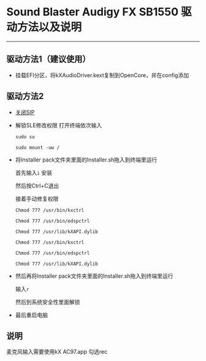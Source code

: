 # Sound Blaster Audigy FX SB1550 驱动方法以及说明

------


## 驱动方法1（建议使用）

- 挂载EFI分区，将kXAudioDriver.kext复制到OpenCore，并在config添加

## 驱动方法2

- [关闭SIP](https://dortania.github.io/OpenCore-Install-Guide/troubleshooting/troubleshooting.html#disabling-sip)

- 解锁SLE修改权限 打开终端依次输入

  `sudo su`

  `sudo mount -uw /`

- 将Installer  pack文件夹里面的Installer.sh拖入到终端里运行

  首先输入`i` 安装

  然后按Ctrl+C退出

  接着手动修复权限

  `Chmod 777 /usr/bin/kxctrl`

  `Chmod 777 /usr/bin/edspctrl`

  `Chmod 777 /usr/lib/kXAPI.dylib`

  `Chmod 777 /usr/bin/kxctrl`

  `Chmod 777 /usr/bin/edspctrl`

  `Chmod 777 /usr/lib/kXAPI.dylib`

- 然后再将Installer  pack文件夹里面的Installer.sh拖入到终端里运行

  输入`r` 

  然后到系统安全性里面解锁



- 最后重启电脑

  

  

## 说明

麦克风输入需要使用kX AC97.app 勾选rec





